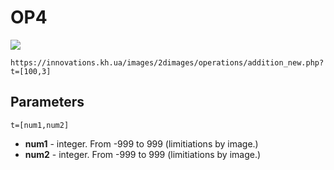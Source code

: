 # OP4
<a href = 'https://innovations.kh.ua/images/2dimages/operations/addition_new.php?t=[100,3]'><img src = 'https://innovations.kh.ua/images/2dimages/operations/addition_new.php?t=[100,3]'></a>  
  
```https://innovations.kh.ua/images/2dimages/operations/addition_new.php?t=[100,3]```
## Parameters
```t=[num1,num2]```
* **num1** - integer. From -999 to 999 (limitiations by image.)
* **num2** - integer. From -999 to 999 (limitiations by image.)
